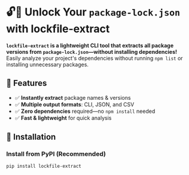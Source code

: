 # 🔓🚀 Unlock Your `package-lock.json` with **lockfile-extract**  

**`lockfile-extract` is a lightweight CLI tool that extracts all package versions from `package-lock.json`—without installing dependencies!**  
Easily analyze your project's dependencies without running `npm list` or installing unnecessary packages.  

## 🚀 Features  
- ✅ **Instantly extract** package names & versions  
- ✅ **Multiple output formats**: CLI, JSON, and CSV  
- ✅ **Zero dependencies** required—no `npm install` needed  
- ✅ **Fast & lightweight** for quick analysis  

## 🔧 Installation  

### Install from PyPI (Recommended)
```bash
pip install lockfile-extract
